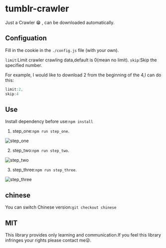 # tumblr-crawler
Just a Crawler 😁 , can be downloaded automatically.

## Configuation

Fill in the cookie in the `./config.js` file (with your own).

`limit`:Limit crawler crawling data,default is 0(mean no limit).
`skip`:Skip the specified number.

For example, I would like to download 2 from the beginning of the 4,I can do this:

```js
limit:2,
skip:4
```

## Use

Install dependency before use:`npm install`

1. step_one:`npm run step_one`.

![step_one](https://github.com/zhouyuexie/tumblr-crawler/blob/master/picture/git1_Fotor.png)

2. step_two:`npm run step_two`.

![step_two](https://github.com/zhouyuexie/tumblr-crawler/blob/master/picture/git2_Fotor.png)

3. step_three:`npm run step_three`.

![step_three](https://github.com/zhouyuexie/tumblr-crawler/blob/master/picture/git3_Fotor.png)

## chinese

You can switch Chinese version:`git checkout chinese`

## MIT

This library provides only learning and communication.If you feel this library infringes your rights please contact me😜.